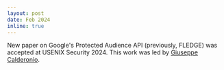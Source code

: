 ```yaml
---
layout: post
date: Feb 2024
inline: true
---
```


New paper on Google's Protected Audience API (previously, FLEDGE) was accepted at USENIX Security 2024. This work was led by [Giuseppe Calderonio](https://www.linkedin.com/in/giuseppe-calderonio/).
